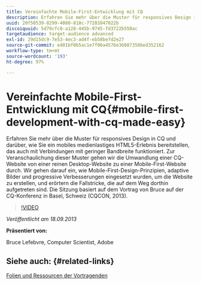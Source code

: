 ```yaml
---
title: Vereinfachte Mobile-First-Entwicklung mit CQ
description: Erfahren Sie mehr über die Muster für responsives Design in CQ und darüber, wie Sie ein mobiles medienlastiges HTML5-Erlebnis bereitstellen, das auch mit Verbindungen mit geringer Bandbreite funktioniert. Zur Veranschaulichung dieser Muster gehen wir die Umwandlung einer CQ-Website von einer reinen Desktop-Website zu einer Mobile-First-Website durch. Wir gehen darauf ein, wie Mobile-First-Design-Prinzipien, adaptive Bilder und progressive Verbesserungen eingesetzt wurden, um die Website zu erstellen, und erörtern die Fallstricke, die auf dem Weg dorthin aufgetreten sind. Die Sitzung basiert auf dem Vortrag von Bruce auf der CQ-Konferenz in Basel, Schweiz (CQCON, 2013).
uuid: 20f50539-8299-4080-818c-77201047022b
discoiquuid: 5d79cfc0-a128-445b-9745-fd3722b550ac
targetaudience: target-audience advanced
exl-id: 29d15dc9-7e53-4ec3-ad4f-eb58be7d2e27
source-git-commit: e401bf0b5ac1e7f06a4576e36887358bed352162
workflow-type: tm+mt
source-wordcount: '193'
ht-degree: 97%

---
```


# Vereinfachte Mobile-First-Entwicklung mit CQ{#mobile-first-development-with-cq-made-easy}

Erfahren Sie mehr über die Muster für responsives Design in CQ und darüber, wie Sie ein mobiles medienlastiges HTML5-Erlebnis bereitstellen, das auch mit Verbindungen mit geringer Bandbreite funktioniert. Zur Veranschaulichung dieser Muster gehen wir die Umwandlung einer CQ-Website von einer reinen Desktop-Website zu einer Mobile-First-Website durch. Wir gehen darauf ein, wie Mobile-First-Design-Prinzipien, adaptive Bilder und progressive Verbesserungen eingesetzt wurden, um die Website zu erstellen, und erörtern die Fallstricke, die auf dem Weg dorthin aufgetreten sind. Die Sitzung basiert auf dem Vortrag von Bruce auf der CQ-Konferenz in Basel, Schweiz (CQCON, 2013).

>[!VIDEO](https://video.tv.adobe.com/v/19572/?quality=9)

*Veröffentlicht am 18.09.2013*

**Präsentiert von:**

Bruce Lefebvre, Computer Scientist, Adobe

## Siehe auch: {#related-links}

[Folien und Ressourcen der Vortragenden](https://brucelefebvre.com/blog/2013/09/18/cq-gems-mobile-first-development/)
